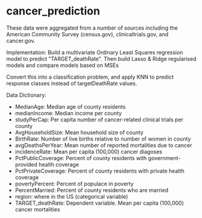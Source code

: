 # cancer_prediction
These data were aggregated from a number of sources including the American Community Survey (census.gov), clinicaltrials.gov, and cancer.gov. 

Implementation:
Build a multivariate Ordinary Least Squares regression model to predict "TARGET_deathRate". Then build Lasso & Ridge regularised models and compare models based on MSEs

Convert this into a classification problem, and apply KNN to predict response classes instead of targetDeathRate values. 

Data Dictionary: 

- MedianAge: Median age of county residents
- medianIncome: Median income per county
- studyPerCap: Per capita number of cancer-related clinical trials per county
- AvgHouseholdSize: Mean household size of county
- BirthRate: Number of live births relative to number of women in county
- avgDeathsPerYear: Mean number of reported mortalities due to cancer
- incidenceRate: Mean per capita (100,000) cancer diagoses
- PctPublicCoverage: Percent of county residents with government-provided health coverage 
- PctPrivateCoverage: Percent of county residents with private health coverage
- povertyPercent: Percent of populace in poverty
- PercentMarried: Percent of county residents who are married
- region: where in the US (categorical variable)
- TARGET_deathRate: Dependent variable. Mean per capita (100,000) cancer mortalities

